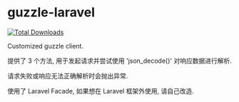 # guzzle-laravel

[![Total Downloads](https://poser.pugx.org/wbswjc/guzzle-laravel/downloads)](https://packagist.org/packages/wbswjc/guzzle-laravel)

Customized guzzle client.

提供了 3 个方法, 用于发起请求并尝试使用 'json_decode()' 对响应数据进行解析.

请求失败或响应无法正确解析时会抛出异常.

使用了 Laravel Facade, 如果想在 Laravel 框架外使用, 请自己改造.
